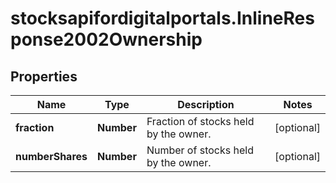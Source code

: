 # stocksapifordigitalportals.InlineResponse2002Ownership

## Properties

Name | Type | Description | Notes
------------ | ------------- | ------------- | -------------
**fraction** | **Number** | Fraction of stocks held by the owner. | [optional] 
**numberShares** | **Number** | Number of stocks held by the owner. | [optional] 


